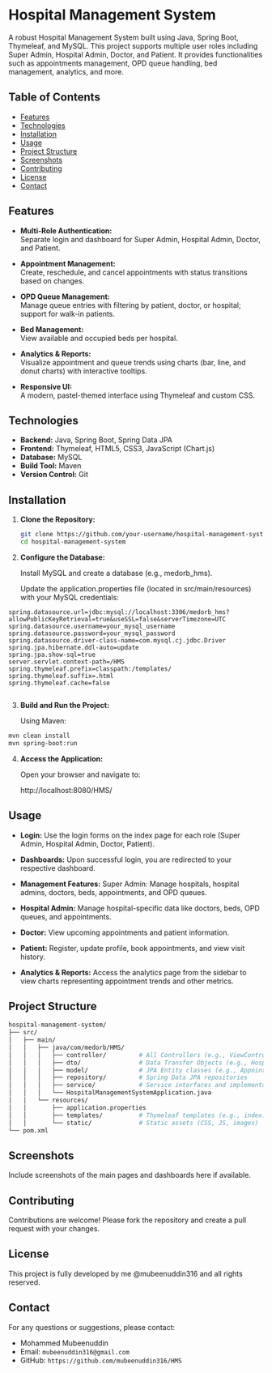 # Hospital Management System

A robust Hospital Management System built using Java, Spring Boot, Thymeleaf, and MySQL. This project supports multiple user roles including Super Admin, Hospital Admin, Doctor, and Patient. It provides functionalities such as appointments management, OPD queue handling, bed management, analytics, and more.

## Table of Contents

- [Features](#features)
- [Technologies](#technologies)
- [Installation](#installation)
- [Usage](#usage)
- [Project Structure](#project-structure)
- [Screenshots](#screenshots)
- [Contributing](#contributing)
- [License](#license)
- [Contact](#contact)

## Features

- **Multi-Role Authentication:**  
  Separate login and dashboard for Super Admin, Hospital Admin, Doctor, and Patient.
  
- **Appointment Management:**  
  Create, reschedule, and cancel appointments with status transitions based on changes.
  
- **OPD Queue Management:**  
  Manage queue entries with filtering by patient, doctor, or hospital; support for walk-in patients.
  
- **Bed Management:**  
  View available and occupied beds per hospital.
  
- **Analytics & Reports:**  
  Visualize appointment and queue trends using charts (bar, line, and donut charts) with interactive tooltips.
  
- **Responsive UI:**  
  A modern, pastel-themed interface using Thymeleaf and custom CSS.

## Technologies

- **Backend:** Java, Spring Boot, Spring Data JPA
- **Frontend:** Thymeleaf, HTML5, CSS3, JavaScript (Chart.js)
- **Database:** MySQL
- **Build Tool:** Maven
- **Version Control:** Git

## Installation

1. **Clone the Repository:**

   ```bash
   git clone https://github.com/your-username/hospital-management-system.git
   cd hospital-management-system

   ```
   
2. **Configure the Database:**

   Install MySQL and create a database (e.g., medorb_hms).
    
   Update the application.properties file (located in src/main/resources) with your MySQL credentials:

  ```properties
  spring.datasource.url=jdbc:mysql://localhost:3306/medorb_hms?allowPublicKeyRetrieval=true&useSSL=false&serverTimezone=UTC
  spring.datasource.username=your_mysql_username
  spring.datasource.password=your_mysql_password
  spring.datasource.driver-class-name=com.mysql.cj.jdbc.Driver
  spring.jpa.hibernate.ddl-auto=update
  spring.jpa.show-sql=true
  server.servlet.context-path=/HMS
  spring.thymeleaf.prefix=classpath:/templates/
  spring.thymeleaf.suffix=.html
  spring.thymeleaf.cache=false    
    
  ```

3. **Build and Run the Project:**

   Using Maven:
   
  ```bash
  mvn clean install
  mvn spring-boot:run
  
  ```
  
4. **Access the Application:**

   Open your browser and navigate to:
   
     http://localhost:8080/HMS/
     
## Usage

- **Login:**
  Use the login forms on the index page for each role (Super Admin, Hospital Admin, Doctor, Patient).
  
- **Dashboards:**
  Upon successful login, you are redirected to your respective dashboard.
  
- **Management Features:** Super Admin: Manage hospitals, hospital admins, doctors, beds, appointments, and OPD queues.
- **Hospital Admin:** Manage hospital-specific data like doctors, beds, OPD queues, and appointments.
- **Doctor:** View upcoming appointments and patient information.
- **Patient:** Register, update profile, book appointments, and view visit history.
- **Analytics & Reports:** Access the analytics page from the sidebar to view charts representing appointment trends and other metrics.


## Project Structure

``` graphql
hospital-management-system/
├── src/
│   ├── main/
│   │   ├── java/com/medorb/HMS/
│   │   │   ├── controller/         # All Controllers (e.g., ViewController, SuperAdminViewController, PatientDashboardController, etc.)
│   │   │   ├── dto/                # Data Transfer Objects (e.g., HospitalAppointmentCountDTO, TimeSeriesDTO)
│   │   │   ├── model/              # JPA Entity classes (e.g., Appointment, Hospital, Doctor, Patient, OpdQueue, etc.)
│   │   │   ├── repository/         # Spring Data JPA repositories
│   │   │   ├── service/            # Service interfaces and implementations
│   │   │   └── HospitalManagementSystemApplication.java
│   │   └── resources/
│   │       ├── application.properties
│   │       ├── templates/          # Thymeleaf templates (e.g., index.html, super-admin-dashboard.html, patient-dashboard.html, etc.)
│   │       └── static/             # Static assets (CSS, JS, images)
└── pom.xml

```


## Screenshots
Include screenshots of the main pages and dashboards here if available.

## Contributing
Contributions are welcome! Please fork the repository and create a pull request with your changes.

## License
This project is fully developed by me @mubeenuddin316 and all rights reserved.

## Contact
For any questions or suggestions, please contact:

  - Mohammed Mubeenuddin
  - Email: ``mubeenuddin316@gmail.com``
  - GitHub: ``https://github.com/mubeenuddin316/HMS``
